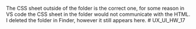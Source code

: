 The CSS sheet outside of the folder is the correct one, for some reason in VS code the CSS sheet in the folder would not communicate with the HTML. I deleted the folder in Finder, however it still appears here.  # UX_UI_HW_17
